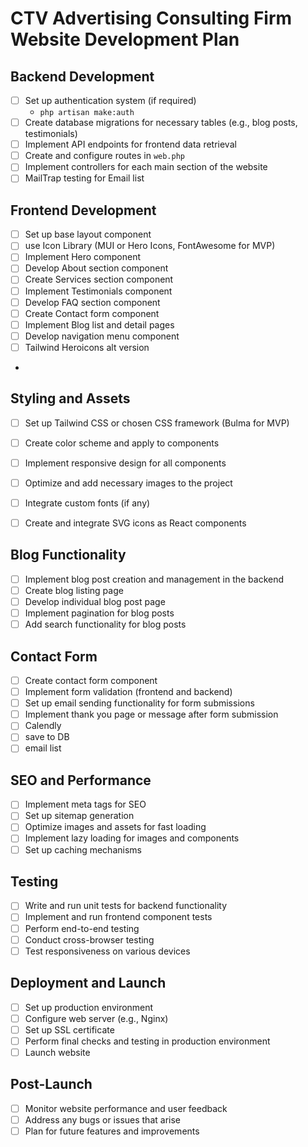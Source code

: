 # CTV Advertising Consulting Firm Website Development Plan


## Backend Development

- [ ] Set up authentication system (if required)
    - `php artisan make:auth`
- [ ] Create database migrations for necessary tables (e.g., blog posts, testimonials)
- [ ] Implement API endpoints for frontend data retrieval
- [ ] Create and configure routes in `web.php`
- [ ] Implement controllers for each main section of the website
- [ ] MailTrap testing for Email list

## Frontend Development

- [ ] Set up base layout component
- [ ] use Icon Library (MUI or Hero Icons, FontAwesome for MVP)
- [ ] Implement Hero component
- [ ] Develop About section component
- [ ] Create Services section component
- [ ] Implement Testimonials component
- [ ] Develop FAQ section component
- [ ] Create Contact form component
- [ ] Implement Blog list and detail pages
- [ ] Develop navigation menu component
-  [ ] Tailwind Heroicons alt version
- 

## Styling and Assets

- [ ] Set up Tailwind CSS or chosen CSS framework (Bulma for MVP)
- [ ] Create color scheme and apply to components
- [ ] Implement responsive design for all components
- [ ] Optimize and add necessary images to the project
- [ ] Integrate custom fonts (if any)
- [ ] Create and integrate SVG icons as React components


## Blog Functionality

- [ ] Implement blog post creation and management in the backend
- [ ] Create blog listing page
- [ ] Develop individual blog post page
- [ ] Implement pagination for blog posts
- [ ] Add search functionality for blog posts

## Contact Form

- [ ] Create contact form component
- [ ] Implement form validation (frontend and backend)
- [ ] Set up email sending functionality for form submissions
- [ ] Implement thank you page or message after form submission
- [ ] Calendly
- [ ] save to DB
- [ ] email list

## SEO and Performance

- [ ] Implement meta tags for SEO
- [ ] Set up sitemap generation
- [ ] Optimize images and assets for fast loading
- [ ] Implement lazy loading for images and components
- [ ] Set up caching mechanisms

## Testing

- [ ] Write and run unit tests for backend functionality
- [ ] Implement and run frontend component tests
- [ ] Perform end-to-end testing
- [ ] Conduct cross-browser testing
- [ ] Test responsiveness on various devices

## Deployment and Launch

- [ ] Set up production environment
- [ ] Configure web server (e.g., Nginx)
- [ ] Set up SSL certificate
- [ ] Perform final checks and testing in production environment
- [ ] Launch website

## Post-Launch

- [ ] Monitor website performance and user feedback
- [ ] Address any bugs or issues that arise
- [ ] Plan for future features and improvements
